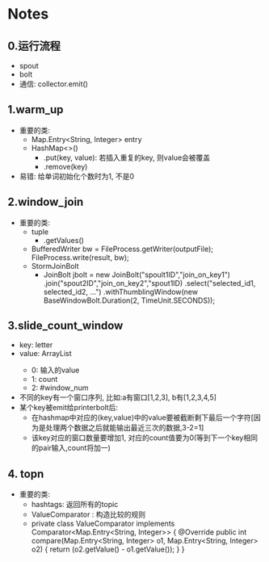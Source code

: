 # Notes
## 0.运行流程
  - spout
  - bolt
  - 通信: collector.emit()
## 1.warm_up
  - 重要的类:
    - Map.Entry<String, Integer> entry
    - HashMap<>()
      - .put(key, value): 若插入重复的key, 则value会被覆盖
      - .remove(key)
  - 易错: 给单词初始化个数时为1, 不是0
## 2.window_join
  - 重要的类:
    - tuple
      - .getValues()
    - BufferedWriter bw = FileProcess.getWriter(outputFile);
      FileProcess.write(result, bw);
    - StormJoinBolt
      - JoinBolt jbolt = new JoinBolt("spoult1ID","join_on_key1")
        .join("spout2ID","join_on_key2","spout1ID)
        .select("selected_id1, selected_id2, ...")
        .withThumblingWindow(new BaseWindowBolt.Duration(2, TimeUnit.SECONDS));
## 3.slide_count_window
  - key: letter
  - value: ArrayList<String> 
    - 0: 输入的value
    - 1: count
    - 2: #window_num
  - 不同的key有一个窗口序列, 比如:a有窗口[1,2,3], b有[1,2,3,4,5]
  - 某个key被emit给printerbolt后:
    - 在hashmap中对应的(key,value)中的value要被截断剩下最后一个字符[因为是处理两个数据之后就能输出最近三次的数据,3-2=1]
    - 该key对应的窗口数量要增加1, 对应的count值要为0(等到下一个key相同的pair输入,count将加一)
## 4. topn
  - 重要的类: 
    - hashtags: 返回所有的topic
    - ValueComparator : 构造比较的规则
    - private class ValueComparator implements Comparator<Map.Entry<String, Integer>> {
        @Override
        public int compare(Map.Entry<String, Integer> o1, Map.Entry<String, Integer> o2) {
            return (o2.getValue() - o1.getValue());
        }
    }
